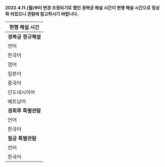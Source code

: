 **2022.4.11.(월)부터 변경 조정되기로 했던 경복궁 해설 시간이 현행 해설 시간으로 정상화 되었으니 관람에 참고하시기 바랍니다.**

| 현행 해설 시간 |
| - |
| **경복궁 정규해설** |
| 언어 | 시간 | 요일 |
| 한국어 | 11:00, 13:00, 14:00, 15:00, 16:00 | 월, 수, 목, 금, 토, 일 |
| 영어 | 11:00, 13:30, 15:30 |
| 일본어 | 10:00 |
| 중국어 | 13:00 |
| 인도네시아어 | 11:00 | 금 |
| 베트남어 | 15:00 |
| **경회루 특별관람** |
| 언어 | 시간 | 요일 |
| 한국어 | 10:00, 14:00, 16:00 | 월, 수, 목, 금, 토, 일 |
| **칠궁 특별관람** |
| 언어 | 시간 | 요일 |
| 한국어 | 9:20, 10:20, 11:20, 13:20, 14:20, 15:20, 16:20 | 화, 수, 목, 금, 토 |